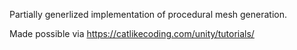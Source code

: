 Partially generlized implementation of procedural mesh generation.

Made possible via https://catlikecoding.com/unity/tutorials/ 
